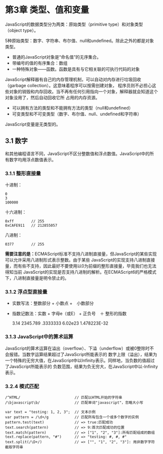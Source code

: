 # 第3章 类型、值和变量

JavaScript的数据类型分为两类：原始类型（primitive type）和对象类型（object type）。

5种原始类型：数字、字符串、布尔值、null和undefined。除此之外的都是对象类型。

* 普通的JavaScript对象是“命名值”的无序集合。
* 带编号的值的有序集合：数组
* 一种特殊对象——函数。函数是具有与它相关联的可执行代码的对象

JavaScript解释器有自己的内存管理机制，可以自动对内存进行垃圾回收（garbage collection）。这意味着程序可以按需创建对象，
程序员则不必担心这些对象的销毁和内存回收。当不再有任何引用指向一个对象，解释器就会知道这个对象没用了，然后自动回收它所
占用的内存资源。

* 可以拥有方法的类型和不能拥有方法的类型（null和undefined）
* 可变类型和不可变类型（数字、布尔值、null、undefined和字符串）

JavaScript变量是无类型的。

## 3.1 数字

和其他编程语言不同，JavaScript不区分整数值和浮点数值。JavaScript中的所有数字均用浮点数值表示。

### 3.1.1 整形直接量

十进制：

    0
    3
    100000

十六进制：

    0xff        // 255
    0xCAFE911   // 212855057

八进制：

    0377        // 255

<b>需要注意的是：</b>ECMAScript标准不支持八进制直接量，但JavaScript的某些实现可以允许采用八进制形式表示整数。由于某些
JavaScript的实现支持八进制直接量，而有些不支持，因此最好不要使用以0为前缀的整形直接量，毕竟我们也无法得知当前
JavaScript的实现是否支持八进制的解析。在ECMAScript6的严格模式下，八进制直接量是明令禁止的。

### 3.1.2 浮点型直接量

* 实数写法：整数部分 + 小数点 +　小数部分
* 指数记数法：实数 + 字母e（或E） + 正负号　＋ 整形的指数

    3.14
    2345.789
    .3333333
    6.02e23
    1.478223E-32

### 3.1.3 JavaScript中的算术运算

JavaScript的算术运算在溢出（overflow）、下溢（underflow）或被0整除时不会报错。当数字运算结果超过了JavaScript所能表示的
数字上限（溢出），结果为一个特殊的无穷大值，在JavaScript中以Infinity表示。同样地，当负数的值超过了JavaScript所能表示的
负数范围，结果为负无穷大，在JavaScript中以-Infinity表示。

### 3.2.4 模式匹配

    /^HTML/                         // 匹配以HTML开始的字符串
    /\bjavascript\b/                // 匹配单词"javascript"，忽略大小写

    var text = "testing: 1, 2, 3";  // 文本示例
    var pattern = /\d+/g            // 匹配所有包含一个或多个数字的实例
    pattern.test(text)              // => true:匹配成功
    text.search(pattern)            // => 9:首次匹配成功的位置
    text.match(pattern)             // => ["1", "2", "3"]:所有匹配组成的数组
    text.replace(pattern, "#")      // => "testing: #, #, #"
    text.split(/\D+/)               // => ["", "1", "2", "3"]: 用非数字字符截取字符串
































